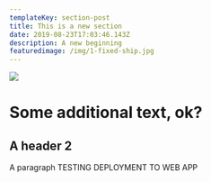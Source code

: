 ```yaml
---
templateKey: section-post
title: This is a new section
date: 2019-08-23T17:03:46.143Z
description: A new beginning
featuredimage: /img/1-fixed-ship.jpg
---
```

![](/img/14_replacement-section-rev2_t.jpg)

# Some additional text, ok?

## A header 2

A paragraph 
TESTING DEPLOYMENT TO WEB APP
